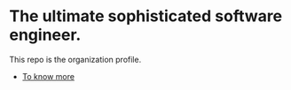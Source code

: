# The ultimate sophisticated software engineer.

This repo is the organization profile.

* [To know more](https://docs.github.com/en/organizations/collaborating-with-groups-in-organizations/customizing-your-organizations-profile#organization-profile-readmes)
